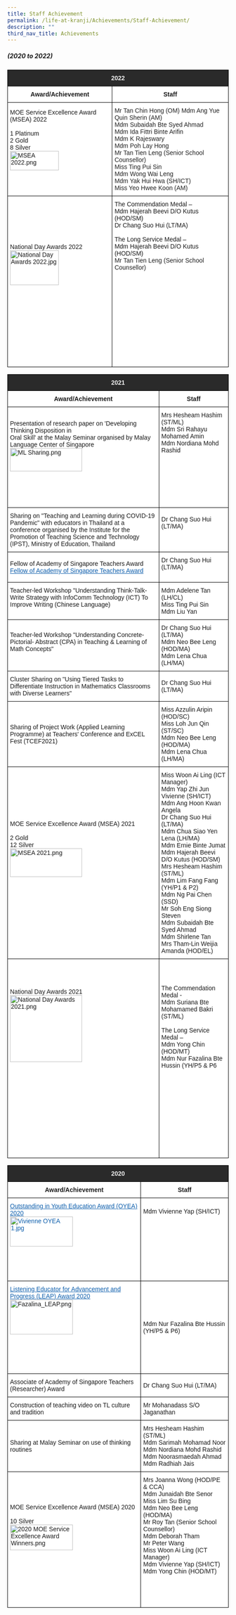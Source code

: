 ```yaml
---
title: Staff Achievement
permalink: /life-at-kranji/Achievements/Staff-Achievement/
description: ""
third_nav_title: Achievements
---
```

##### **(2020 to 2022)**

<style type="text/css">
.tg  {border-collapse:collapse;border-spacing:0;}
.tg td{border-color:black;border-style:solid;border-width:1px;font-family:Arial, sans-serif;font-size:14px;
  overflow:hidden;padding:10px 5px;word-break:normal;}
.tg th{border-color:black;border-style:solid;border-width:1px;font-family:Arial, sans-serif;font-size:14px;
  font-weight:normal;overflow:hidden;padding:10px 5px;word-break:normal;}
.tg .tg-8hqj{background-color:#2A2A2A;color:#EEE;font-weight:bold;text-align:center;vertical-align:top}
.tg .tg-9hzb{background-color:#FFF;font-weight:bold;text-align:center;vertical-align:top}
.tg .tg-zr06{background-color:#FFF;text-align:left;vertical-align:middle}
.tg .tg-tsok{background-color:#FFF;color:#222;text-align:left;vertical-align:top}
</style>
<table class="tg">
<thead>
  <tr>
    <th class="tg-8hqj" colspan="5">2022</th>
  </tr>
</thead>
<tbody>
  <tr>
    <td class="tg-9hzb" colspan="3">Award/Achievement</td>
    <td class="tg-9hzb" colspan="2">Staff</td>
  </tr>
  <tr>
    <td class="tg-zr06" colspan="3">MOE Service Excellence Award (MSEA) 2022<br><br>1 Platinum<br>2 Gold<br>8 Silver<br><img style="width:70%;height:50%" src="/images/Life%20@%20Kranji/Achievements/Staff%20Achievement/Staff%20Achievement/A1.png" alt="MSEA 2022.png" width="533" height="299"></td>
    <td class="tg-tsok" colspan="2"><span style="color:#222"> Mr Tan</span> <span style="color:#222">Chin</span> Hong (OM)<span style="color:#222;background-color:initial"> Mdm Ang Yue Quin Sherin (AM)</span><br><span style="color:#222;background-color:initial"> Mdm Subaidah Bte Syed Ahmad</span><br><span style="color:#222;background-color:initial"> Mdm Ida Fittri Binte Arifin</span><br><span style="color:#222;background-color:initial"> Mdm K Rajeswary</span><br><span style="color:#222;background-color:initial"> Mdm Poh Lay Hong</span><br><span style="color:#222;background-color:initial"> Mr Tan Tien Leng  (Senior School Counsellor)                </span><br><span style="color:#222;background-color:initial"> Miss Ting Pui Sin</span><br><span style="color:#222;background-color:initial"> Mdm Wong Wai Leng</span><br><span style="color:#222;background-color:initial"> Mdm Yak Hui Hwa (SH/ICT)</span><br><span style="color:#222;background-color:initial"> Miss Yeo Hwee Koon (AM)</span><br></td>
  </tr>
  <tr>
    <td class="tg-zr06" colspan="3">National Day Awards 2022<br><img style="width:70%;height:50%" src="/images/Life%20@%20Kranji/Achievements/Staff%20Achievement/Staff%20Achievement/A2.jpg" alt="National Day Awards 2022.jpg" width="473" height="473"></td>
    <td class="tg-zr06" colspan="2"> The Commendation Medal –<br> Mdm Hajerah Beevi D/O Kutus (HOD/SM)<br> Dr Chang Suo Hui (LT/MA)<br><br> The Long Service Medal –<br> Mdm Hajerah Beevi D/O Kutus (HOD/SM)<br><span style="color:#222"> Mr Tan Tien Leng  (Senior School Counsellor)</span><br><br><br><br><br><br><br><br><br><br><br><br><br><br></td>
  </tr>
</tbody>
</table>

<style type="text/css">
.tg  {border-collapse:collapse;border-spacing:0;}
.tg td{border-color:black;border-style:solid;border-width:1px;font-family:Arial, sans-serif;font-size:14px;
  overflow:hidden;padding:10px 5px;word-break:normal;}
.tg th{border-color:black;border-style:solid;border-width:1px;font-family:Arial, sans-serif;font-size:14px;
  font-weight:normal;overflow:hidden;padding:10px 5px;word-break:normal;}
.tg .tg-8hqj{background-color:#2A2A2A;color:#EEE;font-weight:bold;text-align:center;vertical-align:top}
.tg .tg-9hzb{background-color:#FFF;font-weight:bold;text-align:center;vertical-align:top}
.tg .tg-zr06{background-color:#FFF;text-align:left;vertical-align:middle}
.tg .tg-ktyi{background-color:#FFF;text-align:left;vertical-align:top}
</style>
<table class="tg">
<thead>
  <tr>
    <th class="tg-8hqj" colspan="2">2021</th>
  </tr>
</thead>
<tbody>
  <tr>
    <td class="tg-9hzb">Award/Achievement</td>
    <td class="tg-9hzb">Staff</td>
  </tr>
  <tr>
    <td class="tg-zr06">Presentation of research paper on 'Developing Thinking Disposition in<br>Oral Skill' at the Malay Seminar organised by Malay Language Center of Singapore <br><img style="width:70%;height:50%" src="/images/Life%20@%20Kranji/Achievements/Staff%20Achievement/Staff%20Achievement/A3.png" alt="ML Sharing.png" width="385" height="177"></td>
    <td class="tg-zr06"> Mrs Hesheam Hashim (ST/ML) <br> Mdm Sri Rahayu Mohamed Amin <br> Mdm Nordiana Mohd Rashid             <br><br><br><br><br><br><br>        <br></td>
  </tr>
  <tr>
    <td class="tg-zr06"> Sharing on "Teaching and Learning during COVID-19 Pandemic" with educators in Thailand at a<br>conference organised by the Institute for the Promotion of Teaching Science and Technology (IPST), Ministry of Education, Thailand</td>
    <td class="tg-zr06"> Dr Chang Suo Hui (LT/MA)        <br><br><br></td>
  </tr>
  <tr>
    <td class="tg-zr06"> Fellow of Academy of Singapore Teachers Award<br><a href="https://academyofsingaporeteachers.moe.edu.sg/professional-recognition/academy-awards-for-professional-development/ceremony"><span style="text-decoration:underline;color:#0D5EAC">Fellow of Academy of Singapore Teachers Award</span></a><br></td>
    <td class="tg-zr06"> Dr Chang Suo Hui (LT/MA)<br><br></td>
  </tr>
  <tr>
    <td class="tg-zr06">Teacher-led Workshop  "Understanding Think-Talk-Write Strategy with InfoComm Technology (ICT) To Improve Writing (Chinese Language)<br><br></td>
    <td class="tg-zr06"> Mdm Adelene Tan (LH/CL)<br> Miss Ting Pui Sin<br> Mdm Liu Yan </td>
  </tr>
  <tr>
    <td class="tg-zr06">Teacher-led Workshop "Understanding Concrete-Pictorial- Abstract (CPA) in Teaching &amp; Learning of Math Concepts"<br><br></td>
    <td class="tg-zr06"> Dr Chang Suo Hui (LT/MA)<br> Mdm Neo Bee Leng (HOD/MA)<br> Mdm Lena Chua (LH/MA)</td>
  </tr>
  <tr>
    <td class="tg-zr06"> Cluster Sharing on "Using Tiered Tasks to Differentiate Instruction in Mathematics Classrooms with Diverse Learners"</td>
    <td class="tg-zr06"> Dr Chang Suo Hui (LT/MA)<br> </td>
  </tr>
  <tr>
    <td class="tg-zr06"> Sharing of Project Work (Applied Learning Programme) at Teachers' Conference and ExCEL Fest (TCEF2021)</td>
    <td class="tg-zr06"> Miss Azzulin Aripin (HOD/SC)<br> Miss Loh Jun Qin (ST/SC)<br> Mdm Neo Bee Leng (HOD/MA)<br> Mdm Lena Chua (LH/MA) </td>
  </tr>
  <tr>
    <td class="tg-zr06">MOE Service Excellence Award (MSEA) 2021<br><br>2 Gold<br>12 Silver<br><img style="width:70%;height:50%" src="/images/Life%20@%20Kranji/Achievements/Staff%20Achievement/Staff%20Achievement/A4.png" alt="MSEA 2021.png" width="554" height="311"></td>
    <td class="tg-zr06"> Miss Woon Ai Ling (ICT Manager)<br> Mdm Yap Zhi Jun Vivienne (SH/ICT)<br> Mdm Ang Hoon Kwan Angela<br> Dr Chang Suo Hui (LT/MA)<br> Mdm Chua Siao Yen Lena (LH/MA)<br> Mdm Ernie Binte Jumat<br> Mdm Hajerah Beevi D/O Kutus (HOD/SM)<br> Mrs Hesheam Hashim (ST/ML)<br> Mdm Lim Fang Fang (YH/P1 &amp; P2)<br> Mdm Ng Pai Chen (SSD)<br> Mr Soh Eng Siong Steven<br> Mdm Subaidah Bte Syed Ahmad<br> Mdm Shirlene Tan<br><span style="background-color:initial"> Mrs Tham-Lin Weijia Amanda (HOD/EL)</span><br></td>
  </tr>
  <tr>
    <td class="tg-zr06">National Day Awards 2021<br> <img style="width:70%;height:50%" src="/images/Life%20@%20Kranji/Achievements/Staff%20Achievement/Staff%20Achievement/A5.png" alt="National Day Awards 2021.png" width="375" height="487"></td>
    <td class="tg-ktyi"><br><br><br> The Commendation Medal -<br> Mdm Suriana Bte Mohamamed Bakri (ST/ML)<br><br> The Long Service Medal –<br> Mdm Yong Chin (HOD/MT)<br> Mdm Nur Fazalina Bte Hussin (YH/P5 &amp; P6<br><br><br><br><br><br><br><br><br><br><br><br><br></td>
  </tr>
</tbody>
</table>

<style type="text/css">
.tg  {border-collapse:collapse;border-spacing:0;}
.tg td{border-color:black;border-style:solid;border-width:1px;font-family:Arial, sans-serif;font-size:14px;
  overflow:hidden;padding:10px 5px;word-break:normal;}
.tg th{border-color:black;border-style:solid;border-width:1px;font-family:Arial, sans-serif;font-size:14px;
  font-weight:normal;overflow:hidden;padding:10px 5px;word-break:normal;}
.tg .tg-3y36{background-color:#FFF;color:#0D5EAC;text-align:left;text-decoration:underline;vertical-align:top}
.tg .tg-8hqj{background-color:#2A2A2A;color:#EEE;font-weight:bold;text-align:center;vertical-align:top}
.tg .tg-9hzb{background-color:#FFF;font-weight:bold;text-align:center;vertical-align:top}
.tg .tg-zr06{background-color:#FFF;text-align:left;vertical-align:middle}
</style>
<table class="tg">
<thead>
  <tr>
    <th class="tg-8hqj" colspan="2">2020</th>
  </tr>
</thead>
<tbody>
  <tr>
    <td class="tg-9hzb">Award/Achievement</td>
    <td class="tg-9hzb">Staff</td>
  </tr>
  <tr>
    <td class="tg-3y36"><a href="https://kranjipri.moe.edu.sg/life-at-kranji/achievements/staff-achievement/national-awards"><span style="text-decoration:underline;color:#0D5EAC">Outstanding in Youth Education Award (OYEA) 2020</span></a><br><img style="width:70%;height:50%" src="/images/Life%20@%20Kranji/Achievements/Staff%20Achievement/Staff%20Achievement/A6.jpg" alt="Vivienne OYEA 1.jpg" width="290" height="192"></td>
    <td class="tg-zr06"> Mdm Vivienne Yap (SH/ICT)<br><br><br><br><br><br><br><br><br></td>
  </tr>
  <tr>
    <td class="tg-zr06"> <a href="https://kranjipri.moe.edu.sg/life-at-kranji/achievements/staff-achievement/national-awards"><span style="text-decoration:underline;color:#0D5EAC">Listening Educator for Advancement and Progress (LEAP) Award 2020 </span></a><br><img style="width:70%;height:50%" src="/images/Life%20@%20Kranji/Achievements/Staff%20Achievement/Staff%20Achievement/A7.png" alt="Fazalina_LEAP.png" width="310" height="239"></td>
    <td class="tg-zr06"> Mdm Nur Fazalina  Bte Hussin (YH/P5 &amp; P6)</td>
  </tr>
  <tr>
    <td class="tg-zr06">Associate of Academy of Singapore Teachers (Researcher) Award </td>
    <td class="tg-zr06"> Dr Chang Suo Hui (LT/MA) </td>
  </tr>
  <tr>
    <td class="tg-zr06">Construction of teaching video on TL culture and tradition </td>
    <td class="tg-zr06"> Mr Mohanadass S/O Jaganathan</td>
  </tr>
  <tr>
    <td class="tg-zr06">Sharing at Malay Seminar on use of thinking routines<br> </td>
    <td class="tg-zr06"> Mrs Hesheam Hashim  (ST/ML)<br> Mdm Sarimah Mohamad Noor<br> Mdm Nordiana Mohd Rashid<br>Mdm Noorasmaedah Ahmad<br>Mdm Radhiah Jais </td>
  </tr>
  <tr>
    <td class="tg-zr06">MOE Service Excellence Award (MSEA) 2020 <br><br>10 Silver     <br><img style="width:70%;height:50%" src="/images/Life%20@%20Kranji/Achievements/Staff%20Achievement/Staff%20Achievement/A8.png" alt="2020 MOE Service Excellence Award Winners.png" width="510" height="286"><br></td>
    <td class="tg-zr06"> Mrs Joanna Wong (HOD/PE &amp; CCA)<br> Mdm Junaidah Bte Senor<br> Miss Lim Su Bing<br> Mdm Neo Bee Leng (HOD/MA)<br> Mr Roy Tan (Senior School Counsellor)<br> Mdm Deborah Tham<br> Mr Peter Wang<br> Miss Woon Ai Ling (ICT Manager)<br> Mdm Vivienne Yap (SH/ICT)<br> Mdm Yong Chin (HOD/MT) <br><br><br><br><br></td>
  </tr>
</tbody>
</table>